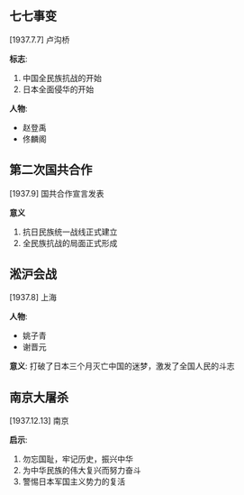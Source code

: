 ## 七七事变
[1937.7.7] 卢沟桥

**标志**:
1. 中国全民族抗战的开始
2. 日本全面侵华的开始

**人物**:
+ 赵登禹
+ 佟麟阁

## 第二次国共合作
[1937.9] 国共合作宣言发表

**意义**
1. 抗日民族统一战线正式建立
2. 全民族抗战的局面正式形成

## 淞沪会战
[1937.8] 上海

**人物**:
+ 姚子青
+ 谢晋元

**意义**:
打破了日本三个月灭亡中国的迷梦，激发了全国人民的斗志

## 南京大屠杀
[1937.12.13] 南京

**启示**:
1. 勿忘国耻，牢记历史，振兴中华
2. 为中华民族的伟大复兴而努力奋斗
3. 警惕日本军国主义势力的复活
